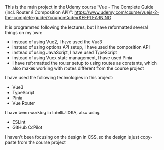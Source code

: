 This is the main project in the Udemy course "Vue - The Complete Guide (incl. Router & Composition API)": https://www.udemy.com/course/vuejs-2-the-complete-guide/?couponCode=KEEPLEARNING

It is programmed following the lectures, but I have reformatted several things on my own:
- instead of using Vue2, I have used the Vue3
- instead of using options API setup, I have used the composition API
- instead of using JavaScript, I have used TypeScript
- instead of using Vuex state management, I have used Pinia
- I have reformatted the router setup to using routes as constants, which also makes working with routes different from the course project

I have used the following technologies in this project:
- Vue3
- TypeScript
- Pinia
- Vue Router

I have been working in IntelliJ IDEA, also using:
- ESLint
- GitHub CoPilot

I haven't been focusing on the design in CSS, so the design is just copy-paste from the course project.